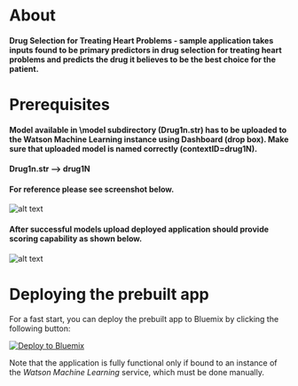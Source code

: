 # About
#### Drug Selection for Treating Heart Problems - sample application takes inputs found to be primary predictors in drug selection for treating heart problems and predicts the drug it believes to be the best choice for the patient.

# Prerequisites
#### Model available in \model subdirectory (Drug1n.str) has to be uploaded to the Watson Machine Learning instance using Dashboard (drop box). Make sure that uploaded model is named correctly (contextID=drug1N).
#### Drug1n.str --> drug1N

#### For reference please see screenshot below.

![alt text](https://github.com/pmservice/drug-selection/blob/master/public/img/drug_dashboard.jpg "Dashboard")

#### After successful models upload deployed application should provide scoring capability as shown below.

![alt text](https://github.com/pmservice/drug-selection/blob/master/public/img/heart_app.jpg  "Application")


# Deploying the prebuilt app
For a fast start, you can deploy the prebuilt app to Bluemix by clicking the following button:

[![Deploy to Bluemix](https://bluemix.net/deploy/button.png)](https://bluemix.net/deploy?repository=https://github.com/kpi-jn/drug-selection&appName=drug-selection&branch=master)

Note that the application is fully functional only if bound to an instance of the *Watson Machine Learning* service, which must be done manually.
